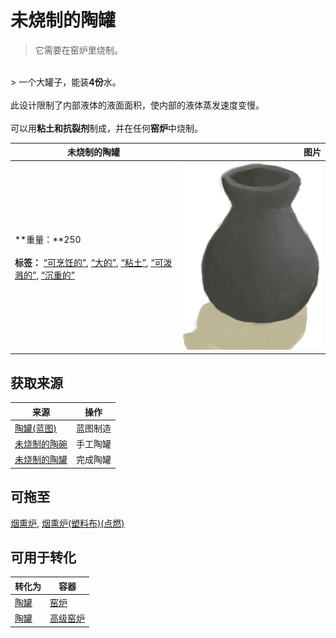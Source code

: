 # 未烧制的陶罐  
> 它需要在窑炉里烧制。  
<br>  
> 一个大罐子，能装<b>4份</b>水。<br><br>此设计限制了内部液体的液面面积，使内部的液体蒸发速度变慢。<br><br>可以用<b>粘土和抗裂剂</b>制成，并在任何<b>窑炉</b>中烧制。  
  
  未烧制的陶罐  |   图片   
 ----  |  ----:   
 **重量：**250<br><br>**标签：**	[“可烹饪的”](tag_Cookable.md), [“大的”](tag_Large.md), [“粘土”](tag_Clay.md), [“可泼溅的”](tag_Spillable.md), [“沉重的”](tag_Heavy.md)  |  <img decoding="async" src="Sprite/ClayVaseUncooked.png" href="a.md" style="max-width:300px;max-height:300px;">   
  
## 获取来源  
来源  |  操作  
----  |  ----  
[陶罐(蓝图)](Bp_ClayVase.md)  |  蓝图制造  
[未烧制的陶碗](ClayBowlUnfired.md)  |  手工陶罐  
[未烧制的陶罐](ClayVaseUnfinished.md)  |  完成陶罐  
## 可拖至  
[烟熏炉](Smoker.md), [烟熏炉(塑料布)(点燃)](SmokerPlastic.md)  
## 可用于转化  
转化为  |  容器  
----  |  ----  
[陶罐](ClayVase.md)  |  [窑炉](Kiln.md)  
[陶罐](ClayVase.md)  |  [高级窑炉](KilnAdvanced.md)  

